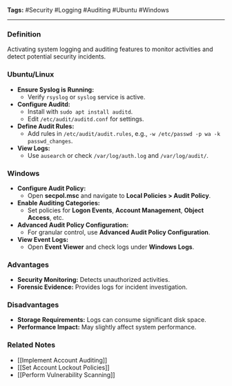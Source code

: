 **Tags:** #Security #Logging #Auditing #Ubuntu #Windows

---

### **Definition**

Activating system logging and auditing features to monitor activities and detect potential security incidents.

### **Ubuntu/Linux**

- **Ensure Syslog is Running:**
    - Verify `rsyslog` or `syslog` service is active.
- **Configure Auditd:**
    - Install with `sudo apt install auditd`.
    - Edit `/etc/audit/auditd.conf` for settings.
- **Define Audit Rules:**
    - Add rules in `/etc/audit/audit.rules`, e.g., `-w /etc/passwd -p wa -k passwd_changes`.
- **View Logs:**
    - Use `ausearch` or check `/var/log/auth.log` and `/var/log/audit/`.

### **Windows**

- **Configure Audit Policy:**
    - Open **secpol.msc** and navigate to **Local Policies > Audit Policy**.
- **Enable Auditing Categories:**
    - Set policies for **Logon Events**, **Account Management**, **Object Access**, etc.
- **Advanced Audit Policy Configuration:**
    - For granular control, use **Advanced Audit Policy Configuration**.
- **View Event Logs:**
    - Open **Event Viewer** and check logs under **Windows Logs**.

### **Advantages**

- **Security Monitoring:** Detects unauthorized activities.
- **Forensic Evidence:** Provides logs for incident investigation.

### **Disadvantages**

- **Storage Requirements:** Logs can consume significant disk space.
- **Performance Impact:** May slightly affect system performance.

### **Related Notes**

- [[Implement Account Auditing]]
- [[Set Account Lockout Policies]]
- [[Perform Vulnerability Scanning]]